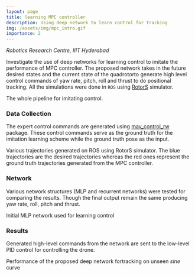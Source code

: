 ```yaml
---
layout: page
title: learning MPC controller
description: Using deep network to learn control for tracking
img: /assets/img/mpc_intro.gif
importance: 2
---
```


*Robotics Research Centre, IIIT Hyderabad*

Investigate the use of deep networks for learning control to imitate the performance of MPC controller. The proposed network takes in the future desired states and the current state of the quadrotorto generate high level control commands of yaw rate, pitch, roll and thrust to do positional tracking. All the simulations were done in `ROS` using [RotorS](https://github.com/ethz-asl/rotors_simulator) simulator.


<div class="row">
    <div class="col-sm mt-3 mt-md-0">
        <img class="img-fluid rounded z-depth-1" src="{{ '/assets/img/deepmpc.jpg' | relative_url }}" alt="" title="example image"/>
    </div>
</div>
<div class="caption">
    The whole pipeline for imitating control.
</div>

### Data Collection

The expert control commands are generated using [mav_control_rw](https://github.com/ethz-asl/mav_control_rw) package. These control commands serve as the ground truth for the imitation learning scheme while the ground truth pose as the input.

<div class="row">
    <div class="col-sm mt-1 mt-md-0">
        <img class="img-fluid rounded z-depth-1" src="{{ '/assets/img/mpc_data.gif' | relative_url }}" alt="" title="example image"/>
    </div>
</div>
<div class="caption">
    Various trajectories generated on ROS using RotorS simulator. The blue trajectories are the desired trajectories whereas the red ones represent the ground truth trajectories generated from the MPC controller.
</div>

### Network

Various network structures (MLP and recurrent networks) were tested for comparing the results. Though the final output remain the same producing yaw rate, roll, pitch and thrust.

<div class="row">
    <div class="col-sm mt-3 mt-md-0">
        <img class="img-fluid rounded z-depth-1" src="{{ '/assets/img/deep_net.jpg' | relative_url }}" alt="" title="example image"/>
    </div>
</div>
<div class="caption">
    Initial MLP network used for learning control
</div>

### Results
Generated high-level commands from the network are sent to the low-level PID control for controlling the drone.

<div class="row">
    <div class="col-sm mt-3 mt-md-0">
        <img class="img-fluid rounded z-depth-1" src="{{ '/assets/img/deep_res.png' | relative_url }}" alt="" title="example image"/>
    </div>
</div>
<div class="caption">
     Performance of the proposed deep network fortracking on unseen <em>sine</em> curve
</div>